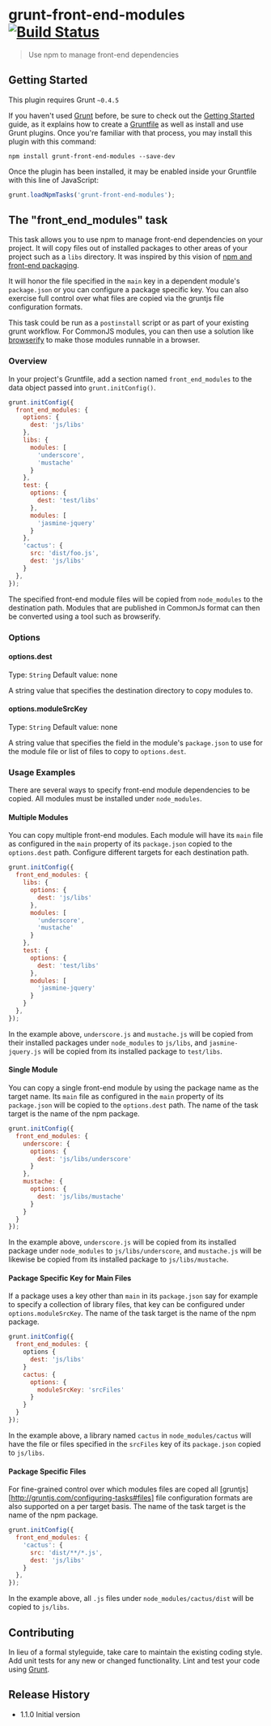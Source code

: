 # grunt-front-end-modules [![Build Status](https://travis-ci.org/bobc7i/grunt-front-end-modules.svg?branch=master)](https://travis-ci.org/bobc7i/grunt-front-end-modules)

> Use npm to manage front-end dependencies

## Getting Started
This plugin requires Grunt `~0.4.5`

If you haven't used [Grunt](http://gruntjs.com/) before, be sure to check out the [Getting Started](http://gruntjs.com/getting-started) guide, as it explains how to create a [Gruntfile](http://gruntjs.com/sample-gruntfile) as well as install and use Grunt plugins. Once you're familiar with that process, you may install this plugin with this command:

```shell
npm install grunt-front-end-modules --save-dev
```

Once the plugin has been installed, it may be enabled inside your Gruntfile with this line of JavaScript:

```js
grunt.loadNpmTasks('grunt-front-end-modules');
```

## The "front_end_modules" task
This task allows you to use npm to manage front-end dependencies on your project.  It will copy files out of installed
packages to other areas of your project such as a `libs` directory.  It was inspired by this vision of 
[npm and front-end packaging](http://blog.npmjs.org/post/101775448305/npm-and-front-end-packaging).

It will honor the file specified in the `main` key in a dependent module's `package.json` or you can configure a package
specific key.  You can also exercise full control over what files are copied via the gruntjs file configuration formats.

This task could be run as a `postinstall` script or as part of your existing grunt workflow.  For CommonJS modules,
you can then use a solution like [browserify](http://browserify.org/) to make those modules runnable in a browser.

### Overview
In your project's Gruntfile, add a section named `front_end_modules` to the data object passed into `grunt.initConfig()`.

```js
grunt.initConfig({
  front_end_modules: {
    options: {
      dest: 'js/libs'
    },
    libs: {
      modules: [ 
        'underscore',
        'mustache'
      }
    },
    test: {
      options: {
        dest: 'test/libs'
      },
      modules: [ 
        'jasmine-jquery'
      }
    },
    'cactus': {
      src: 'dist/foo.js',
      dest: 'js/libs'
    }
  },
});
```

The specified front-end module files will be copied from `node_modules` to the destination path.  Modules that are
published in CommonJs format can then be converted using a tool such as browserify.

### Options

#### options.dest
Type: `String`
Default value: none

A string value that specifies the destination directory to copy modules to.

#### options.moduleSrcKey
Type: `String`
Default value: none

A string value that specifies the field in the module's `package.json` to use for the module file or list of files
to copy to `options.dest`.

### Usage Examples
There are several ways to specify front-end module dependencies to be copied.  All modules must be installed under
`node_modules`.

#### Multiple Modules
You can copy multiple front-end modules. Each module will have its `main` file as configured in the `main` property of
its `package.json` copied to the `options.dest` path. Configure different targets for each destination path.

```js
grunt.initConfig({
  front_end_modules: {
    libs: {
      options: {
        dest: 'js/libs'
      },
      modules: [ 
        'underscore',
        'mustache'
      }
    },
    test: {
      options: {
        dest: 'test/libs'
      },
      modules: [ 
        'jasmine-jquery'
      }
    }
  },
});
```

In the example above, `underscore.js` and `mustache.js` will be copied from their installed packages under
`node_modules` to `js/libs`, and `jasmine-jquery.js` will be copied from its installed package to `test/libs`.

#### Single Module
You can copy a single front-end module by using the package name as the target name. Its `main` file as configured in
the `main` property of its `package.json` will be copied to the `options.dest` path. The name of the task target is the 
name of the npm package.

```js
grunt.initConfig({
  front_end_modules: {
    underscore: {
      options: {
        dest: 'js/libs/underscore'
      }
    },
    mustache: {
      options: {
        dest: 'js/libs/mustache'
      }
    }
  }
});
```

In the example above, `underscore.js` will be copied from its installed package under `node_modules` to 
`js/libs/underscore`, and `mustache.js` will be likewise be copied from its installed package to `js/libs/mustache`. 

#### Package Specific Key for Main Files
If a package uses a key other than `main` in its `package.json` say for example to specify a collection of library
files, that key can be configured under `options.moduleSrcKey`.  The name of the task target is the name of the npm 
package.

```js
grunt.initConfig({
  front_end_modules: {
    options {
      dest: 'js/libs'
    }
    cactus: {
      options: {
        moduleSrcKey: 'srcFiles'
      }
    }
  }
});
```

In the example above, a library named `cactus` in `node_modules/cactus` will have the file or files specified in the 
`srcFiles` key of its `package.json` copied to `js/libs`.

#### Package Specific Files
For fine-grained control over which modules files are coped all [gruntjs][http://gruntjs.com/configuring-tasks#files] 
file configuration formats are also supported on a per target basis.  The name of the task target is the name of the
npm package.
 
```js
grunt.initConfig({
  front_end_modules: {
    'cactus': {
      src: 'dist/**/*.js',
      dest: 'js/libs'
    }
  },
});
```

In the example above, all `.js` files under `node_modules/cactus/dist` will be copied to `js/libs`. 

## Contributing
In lieu of a formal styleguide, take care to maintain the existing coding style. Add unit tests for any new or changed functionality. Lint and test your code using [Grunt](http://gruntjs.com/).

## Release History
* 1.1.0 Initial version
